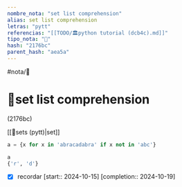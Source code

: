 ```yaml
---
nombre_nota: "set list comprehension"
alias: set list comprehension
letras: "pytt"
referencias: "[[TODO/🏛️python tutorial (dcb4c).md]]"
tipo_nota: "📑"
hash: "2176bc"
parent_hash: "aea5a"
---
```


#nota/📑

# 📑set list comprehension
<div class="hash">(2176bc)</div>

[[📑sets (pytt)|set]]
```python
a = {x for x in 'abracadabra' if x not in 'abc'}

a
{'r', 'd'}
```


- [x] recordar  [start:: 2024-10-15]  [completion:: 2024-10-19]